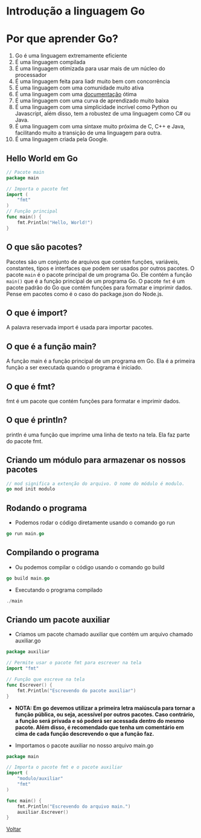 # Introdução a linguagem Go

# Por que aprender Go?

1. Go é uma linguagem extremamente eficiente
2. É uma linguagem compilada
3. É uma linguagem otimizada para usar mais de um núcleo do processador
4. É uma linguagem feita para liadr muito bem com concorrência
5. É uma linguagem com uma comunidade muito ativa
6. É uma linguagem com uma [documentação](https://go.dev/doc/) ótima
7. É uma linguagem com uma curva de aprendizado muito baixa
8. É uma linguagem com uma simplicidade incrível como Python ou Javascript, além disso, tem a robustez de uma linguagem como C# ou Java.
9. É uma linguagem com uma sintaxe muito próxima de C, C++ e Java, facilitando muito a transição de uma linguagem para outra.
10. É uma linguagem criada pela Google.

## Hello World em Go

```go
// Pacote main
package main

// Importa o pacote fmt
import (
	"fmt"
)
// Função principal
func main() {
	fmt.Println("Hello, World!")
}
```

## O que são pacotes?

Pacotes são um conjunto de arquivos que contém funções, variáveis, constantes, tipos e interfaces que podem ser usados por outros pacotes. O pacote `main` é o pacote principal de um programa Go. Ele contém a função `main()` que é a função principal de um programa Go. O pacote `fmt` é um pacote padrão do Go que contém funções para formatar e imprimir dados. Pense em pacotes como é o caso do package.json do Node.js.

## O que é import?

A palavra reservada import é usada para importar pacotes.

## O que é a função main?

A função main é a função principal de um programa em Go. Ela é a primeira função a ser executada quando o programa é iniciado.

## O que é fmt?

fmt é um pacote que contém funções para formatar e imprimir dados.

## O que é println?

println é uma função que imprime uma linha de texto na tela. Ela faz parte do pacote fmt.

## Criando um módulo para armazenar os nossos pacotes

```go
// mod significa a extenção do arquivo. O nome do módulo é modulo.
go mod init modulo
```

## Rodando o programa

- Podemos rodar o código diretamente usando o comando go run

```go
go run main.go
```

## Compilando o programa

- Ou podemos compilar o código usando o comando go build

```go
go build main.go
```

- Executando o programa compilado

```go
./main
```

## Criando um pacote auxiliar

- Criamos um pacote chamado auxiliar que contém um arquivo chamado auxiliar.go

```go
package auxiliar

// Permite usar o pacote fmt para escrever na tela
import "fmt"

// Função que escreve na tela
func Escrever() {
	fmt.Println("Escrevendo do pacote auxiliar")
}
```

- **NOTA: Em go devemos utilizar a primeira letra maiúscula para tornar a função pública, ou seja, acessível por outros pacotes. Caso contrário, a função será privada e só poderá ser acessada dentro do mesmo pacote. Além disso, é recomendado que tenha um comentário em cima de cada função descrevendo o que a função faz.**

- Importamos o pacote auxiliar no nosso arquivo main.go

```go
package main

// Importa o pacote fmt e o pacote auxiliar
import (
	"modulo/auxiliar"
	"fmt"
)

func main() {
	fmt.Println("Escrevendo do arquivo main.")
	auxiliar.Escrever()
}
```

[Voltar](../README.md)
